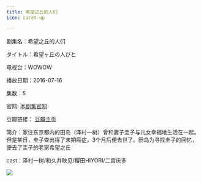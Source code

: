 ```yaml
---
title: 希望之丘的人们
icon: caret-up

---
```


剧集名：希望之丘的人们

タイトル：希望ヶ丘の人びと

电视台：WOWOW

播放日期：2016-07-16

集数：5

官网: [本剧集官网](https://www.wowow.co.jp/detail/107940)

豆瓣链接： [豆瓣主页](https://movie.douban.com/subject/26788942/)


简介：家住东京都内的田岛（泽村一树）曾和妻子圭子与儿女幸福地生活在一起。但是某日，圭子查出得了末期癌症，3个月后便去世了。田岛为寻找圭子的回忆，便去了圭子的老家希望之丘 ​​​

cast：泽村一树/和久井映见/樱田HIYORI/二宫庆多

![](https://listpic.tsgsanjiao.com/2016/2016xwzqdrm.jpg)